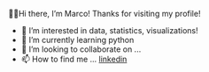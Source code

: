 👋👋Hi there, I’m Marco! Thanks for visiting my profile!
- 👀 I’m interested in data, statistics, visualizations!
- 🌱 I’m currently learning python
- 💞️ I’m looking to collaborate on ...
- 📫 How to find me ...
    <a href="www.linkedin.com/in/marcowct"> linkedin </a>

<!---
marcowong0611/marcowong0611 is a ✨ special ✨ repository because its `README.md` (this file) appears on your GitHub profile.
You can click the Preview link to take a look at your changes.
--->
